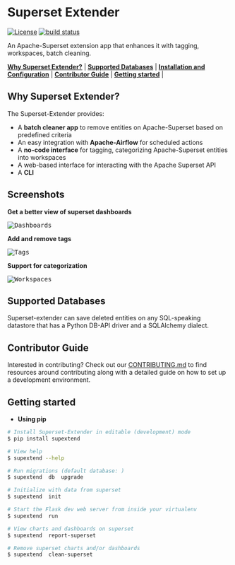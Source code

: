 <!--
Licensed to the Apache Software Foundation (ASF) under one
or more contributor license agreements.  See the NOTICE file
distributed with this work for additional information
regarding copyright ownership.  The ASF licenses this file
to you under the Apache License, Version 2.0 (the
"License"); you may not use this file except in compliance
with the License.  You may obtain a copy of the License at

  http://www.apache.org/licenses/LICENSE-2.0

Unless required by applicable law or agreed to in writing,
software distributed under the License is distributed on an
"AS IS" BASIS, WITHOUT WARRANTIES OR CONDITIONS OF ANY
KIND, either express or implied.  See the License for the
specific language governing permissions and limitations
under the License.
-->

# Superset Extender

[![License](https://img.shields.io/badge/License-Apache%202.0-blue.svg)](https://opensource.org/licenses/Apache-2.0)
[![build status](https://gitlab.com/rework-space.com/apache-superset/superset-extender/badges/main/pipeline.svg)](https://gitlab.com/rework-space.com/apache-superset/superset-extender/-/jobs)

An Apache-Superset extension app that enhances it with tagging, workspaces, batch cleaning.

[**Why Superset Extender?**](#why-superset-extender) |
[**Supported Databases**](#supported-databases) |
[**Installation and Configuration**](#installation-and-configuration) |
[**Contributor Guide**](#contributor-guide) |
[**Getting started**](#getting-started) |

## Why Superset Extender?

The Superset-Extender provides:

- A **batch cleaner app** to remove entities on Apache-Superset based on predefined criteria
- An easy integration with **Apache-Airflow** for scheduled actions
- A **no-code interface** for tagging, categorizing Apache-Superset entities into workspaces
- A web-based interface for interacting with the Apache Superset API
- A **CLI**

## Screenshots

**Get a better view of superset dashboards**

<kbd><img title="Dashboards" src="https://gitlab.com/rework-space.com/apache-superset/superset-extender/-/raw/main/superset_extender/static/img/demo/superset-extender-dashboards.png"/></kbd><br/>

**Add and remove tags**

<kbd><img title="Tags" src="https://gitlab.com/rework-space.com/apache-superset/superset-extender/-/raw/main/superset_extender/static/img/demo/superset-extension-tags.png"/></kbd><br/>

**Support for categorization**

<kbd><img title="Workspaces" src="https://gitlab.com/rework-space.com/apache-superset/superset-extender/-/raw/main/superset_extender/static/img/demo/superset-extender-demo.png"/></kbd><br/>



## Supported Databases

Superset-extender can save deleted entities on any SQL-speaking datastore that has a Python DB-API driver and a SQLAlchemy dialect.

## Contributor Guide

Interested in contributing? 
Check out our [CONTRIBUTING.md](CONTRIBUTING.md)
to find resources around contributing along with a detailed guide on
how to set up a development environment.

## Getting started

- **Using pip**
```bash
# Install Superset-Extender in editable (development) mode
$ pip install supextend

# View help
$ supextend --help

# Run migrations (default database: )
$ supextend  db  upgrade 

# Initialize with data from superset
$ supextend  init

# Start the Flask dev web server from inside your virtualenv
$ supextend  run

# View charts and dashboards on superset
$ supextend  report-superset

# Remove superset charts and/or dashboards
$ supextend  clean-superset
```